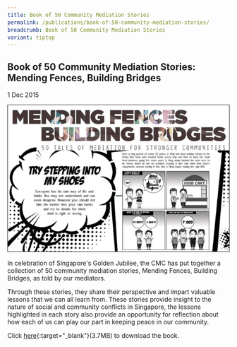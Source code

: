 ```yaml
---
title: Book of 50 Community Mediation Stories
permalink: /publications/book-of-50-community-mediation-stories/
breadcrumb: Book of 50 Community Mediation Stories
variant: tiptap
---
```

<h2>Book of 50 Community Mediation Stories: Mending Fences, Building Bridges</h2>
<p>1 Dec 2015</p>
<div class="isomer-image-wrapper">
<img style="width:800px" height="auto" width="100%" title="Book of 50 Community Mediation Stories" alt="Book of 50 Community Mediation Stories" src="/images/1448512173351.jpg">
</div>
<p>In celebration of Singapore's Golden Jubilee, the CMC has put together
a collection of 50 community mediation stories, Mending Fences, Building
Bridges, as told by our mediators.</p>
<p>Through these stories, they share their perspective and impart valuable
lessons that we can all learn from. These stories provide insight to the
nature of social and community conflicts in Singapore, the lessons highlighted
in each story also provide an opportunity for reflection about how each
of us can play our part in keeping peace in our community.</p>
<p>Click <a href="/files/MendingFencesBuildingBridges.pdf" rel="noopener noreferrer nofollow" target="_blank">here</a>{:target="_blank"}(3.7MB)
to download the book.</p>